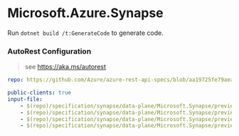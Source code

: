# Microsoft.Azure.Synapse

Run `dotnet build /t:GenerateCode` to generate code.

### AutoRest Configuration
> see https://aka.ms/autorest

```yaml
repo: https://github.com/Azure/azure-rest-api-specs/blob/aa19725fe79aea2a9dc580f3c66f77f89cc34563
```

``` yaml
public-clients: true
input-file:
    - $(repo)/specification/synapse/data-plane/Microsoft.Synapse/preview/2020-08-01-preview/roleAssignments.json
    - $(repo)/specification/synapse/data-plane/Microsoft.Synapse/preview/2020-02-01-preview/roles.json
    - $(repo)/specification/synapse/data-plane/Microsoft.Synapse/preview/2020-02-01-preview/roleDefinitions.json
    - $(repo)/specification/synapse/data-plane/Microsoft.Synapse/preview/2020-02-01-preview/checkAccessSynapseRbac.json
```
